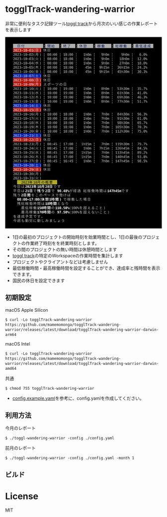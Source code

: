 # togglTrack-wandering-warrior

非常に便利なタスク記録ツール[toggl track](https://track.toggl.com/)から月次のいい感じの作業レポートを表示します

![screen](./resources/screen.png)

* 1日の最初のプロジェクトの開始時刻を始業時間とし、1日の最後のプロジェクトの作業終了時刻をを終業時刻とします。
* その間のプロジェクトの無い時間は休憩時間とします
* [toggl track](https://track.toggl.com/)の特定のWorkspaceの作業時間を集計します
* プロジェクトやクライアントなどは考慮しません
* 最低稼働時間・最高稼働時間を設定することができ、達成率と残時間を表示できます。
* 国民の休日を設定できます

## 初期設定

macOS Apple Silicon

    $ curl -Lo togglTrack-wandering-warrior https://github.com/mamemomonga/togglTrack-wandering-warrior/releases/latest/download/togglTrack-wandering-warrior-darwin-arm64

macOS Intel

    $ curl -Lo togglTrack-wandering-warrior https://github.com/mamemomonga/togglTrack-wandering-warrior/releases/latest/download/togglTrack-wandering-warrior-darwin-amd64

共通

    $ chmod 755 togglTrack-wandering-warrior

* [config.example.yaml](./config.example.yaml)を参考に、config.yamlを作成してください。

## 利用方法

今月のレポート    

    $ ./toggl-wandering-warrior -config ./config.yaml

前月のレポート

    $ ./toggl-wandering-warrior -config ./config.yaml -month 1

## ビルド


# License

MIT
